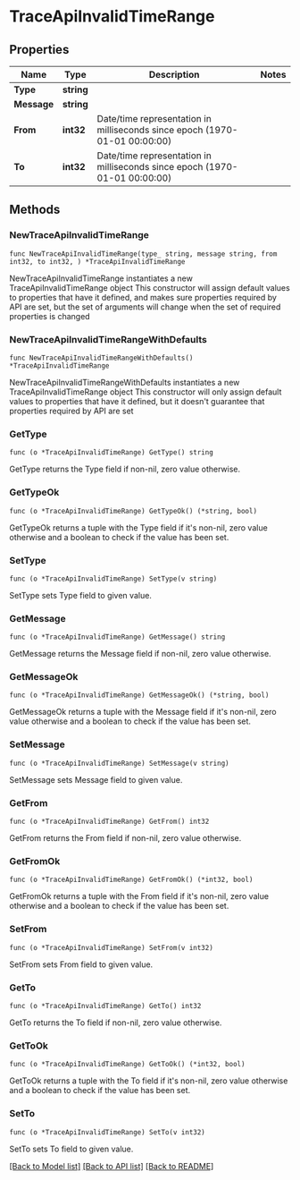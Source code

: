 # TraceApiInvalidTimeRange

## Properties

Name | Type | Description | Notes
------------ | ------------- | ------------- | -------------
**Type** | **string** |  | 
**Message** | **string** |  | 
**From** | **int32** | Date/time representation in milliseconds since epoch (1970-01-01 00:00:00) | 
**To** | **int32** | Date/time representation in milliseconds since epoch (1970-01-01 00:00:00) | 

## Methods

### NewTraceApiInvalidTimeRange

`func NewTraceApiInvalidTimeRange(type_ string, message string, from int32, to int32, ) *TraceApiInvalidTimeRange`

NewTraceApiInvalidTimeRange instantiates a new TraceApiInvalidTimeRange object
This constructor will assign default values to properties that have it defined,
and makes sure properties required by API are set, but the set of arguments
will change when the set of required properties is changed

### NewTraceApiInvalidTimeRangeWithDefaults

`func NewTraceApiInvalidTimeRangeWithDefaults() *TraceApiInvalidTimeRange`

NewTraceApiInvalidTimeRangeWithDefaults instantiates a new TraceApiInvalidTimeRange object
This constructor will only assign default values to properties that have it defined,
but it doesn't guarantee that properties required by API are set

### GetType

`func (o *TraceApiInvalidTimeRange) GetType() string`

GetType returns the Type field if non-nil, zero value otherwise.

### GetTypeOk

`func (o *TraceApiInvalidTimeRange) GetTypeOk() (*string, bool)`

GetTypeOk returns a tuple with the Type field if it's non-nil, zero value otherwise
and a boolean to check if the value has been set.

### SetType

`func (o *TraceApiInvalidTimeRange) SetType(v string)`

SetType sets Type field to given value.


### GetMessage

`func (o *TraceApiInvalidTimeRange) GetMessage() string`

GetMessage returns the Message field if non-nil, zero value otherwise.

### GetMessageOk

`func (o *TraceApiInvalidTimeRange) GetMessageOk() (*string, bool)`

GetMessageOk returns a tuple with the Message field if it's non-nil, zero value otherwise
and a boolean to check if the value has been set.

### SetMessage

`func (o *TraceApiInvalidTimeRange) SetMessage(v string)`

SetMessage sets Message field to given value.


### GetFrom

`func (o *TraceApiInvalidTimeRange) GetFrom() int32`

GetFrom returns the From field if non-nil, zero value otherwise.

### GetFromOk

`func (o *TraceApiInvalidTimeRange) GetFromOk() (*int32, bool)`

GetFromOk returns a tuple with the From field if it's non-nil, zero value otherwise
and a boolean to check if the value has been set.

### SetFrom

`func (o *TraceApiInvalidTimeRange) SetFrom(v int32)`

SetFrom sets From field to given value.


### GetTo

`func (o *TraceApiInvalidTimeRange) GetTo() int32`

GetTo returns the To field if non-nil, zero value otherwise.

### GetToOk

`func (o *TraceApiInvalidTimeRange) GetToOk() (*int32, bool)`

GetToOk returns a tuple with the To field if it's non-nil, zero value otherwise
and a boolean to check if the value has been set.

### SetTo

`func (o *TraceApiInvalidTimeRange) SetTo(v int32)`

SetTo sets To field to given value.



[[Back to Model list]](../README.md#documentation-for-models) [[Back to API list]](../README.md#documentation-for-api-endpoints) [[Back to README]](../README.md)


